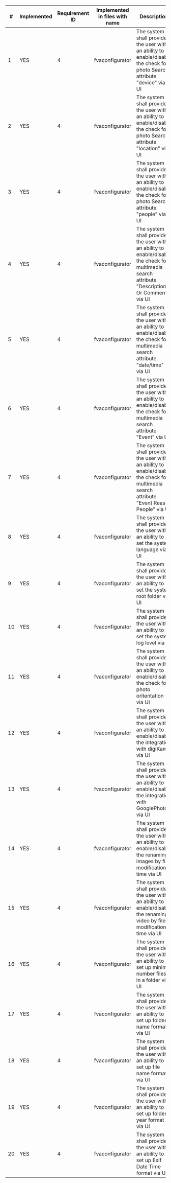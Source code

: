 | # | Implemented | Requirement ID | Implemented in files with name | Description |
| - | ------------| ---------------|--------------------------------|------------ |
| 1 |  YES        | 4              | fvaconfigurator                | The system shall provide the user with an ability to enable/disable the check for photo Search attribute "device" via UI  |
| 2 |  YES        | 4              | fvaconfigurator                | The system shall provide the user with an ability to enable/disable the check for photo Search attribute "location" via UI |
| 3 |  YES        | 4              | fvaconfigurator                | The system shall provide the user with an ability to enable/disable the check for photo Search attribute "people" via UI    | 
| 4 |  YES        | 4              | fvaconfigurator                | The system shall provide the user with an ability to enable/disable the check for multimedia search attribute "Description Or Comment" via UI |
| 5 |  YES        | 4              | fvaconfigurator                | The system shall provide the user with an ability to enable/disable the check for multimedia search attribute "date/time" via UI |
| 6 |  YES        | 4              | fvaconfigurator                | The system shall provide the user with an ability to enable/disable the check for multimedia search attribute "Event" via UI |
| 7 |  YES        | 4              | fvaconfigurator                | The system shall provide the user with an ability to enable/disable the check for multimedia search attribute "Event Reason People" via UI |
| 8 |  YES        | 4              | fvaconfigurator                | The system shall provide the user with an ability to set the system language via UI |
| 9 |  YES        | 4              | fvaconfigurator                | The system shall provide the user with an ability to set the system root folder via UI |
| 10|  YES        | 4              | fvaconfigurator                | The system shall provide the user with an ability to set the system log level via UI |
| 11|  YES        | 4              | fvaconfigurator                | The system shall provide the user with an ability to enable/disable the check for photo oritentation via UI |
| 12|  YES        | 4              | fvaconfigurator                | The system shall provide the user with an ability to enable/disable the integration with digiKam via UI |
| 13|  YES        | 4              | fvaconfigurator                | The system shall provide the user with an ability to enable/disable the integration with GooglePhotos via UI |
| 14|  YES        | 4              | fvaconfigurator                | The system shall provide the user with an ability to enable/disable the renaming images by file modification time via UI |
| 15|  YES        | 4              | fvaconfigurator                | The system shall provide the user with an ability to enable/disable the renaming video by file modification time via UI |
| 16|  YES        | 4              | fvaconfigurator                | The system shall provide the user with an ability to set up minimal number files in a folder via UI |
| 17|  YES        | 4              | fvaconfigurator                | The system shall provide the user with an ability to set up folder name format via UI |
| 18|  YES        | 4              | fvaconfigurator                | The system shall provide the user with an ability to set up file name format via UI |
| 19|  YES        | 4              | fvaconfigurator                | The system shall provide the user with an ability to set up folder year format via UI |
| 20|  YES        | 4              | fvaconfigurator                | The system shall provide the user with an ability to set up Exif Date Time format via UI |